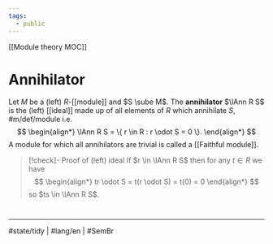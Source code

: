 ```yaml
---
tags:
  - public
---
```

[[Module theory MOC]]
# Annihilator

Let $M$ be a (left) $R$-[[module]] and $S \sube M$.
The **annihilator** $\lAnn R S$ is the (left) [[ideal]] made up of all elements of $R$ which annihilate $S$, #m/def/module  i.e.
$$
\begin{align*}
\lAnn R S = \{ r \in R : r \odot  S = 0 \}.
\end{align*}
$$
A module for which all annihilators are trivial is called a [[Faithful module]].

> [!check]- Proof of (left) ideal
> If $r \in \lAnn R S$ then for any $t \in R$ we have
> $$
> \begin{align*}
> tr \odot  S = t(r \odot  S) = t(0) = 0
> \end{align*}
> $$
> so $ts \in \lAnn R S$. <span class="QED"/>

#
---
#state/tidy | #lang/en | #SemBr

